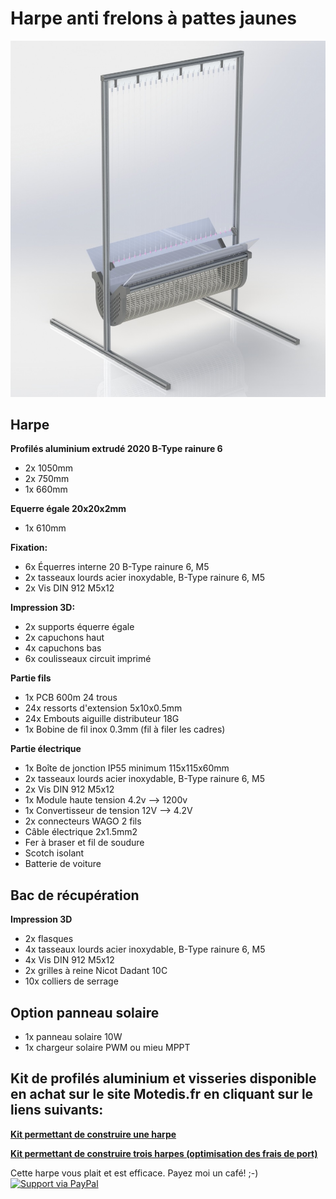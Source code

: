 # Harpe anti frelons à pattes jaunes

![This is an image](https://github.com/Ratamuse/Harpe/blob/main/Harpe%20ruches/Images/Harpe1.JPG)

## Harpe

**Profilés aluminium extrudé 2020 B-Type rainure 6**
- 2x 1050mm
- 2x 750mm
- 1x 660mm

**Equerre égale 20x20x2mm**
- 1x 610mm

**Fixation:**
- 6x Équerres interne 20 B-Type rainure 6, M5
- 2x tasseaux lourds acier inoxydable, B-Type rainure 6, M5
- 2x Vis DIN 912 M5x12

**Impression 3D:**
- 2x supports équerre égale
- 2x capuchons haut
- 4x capuchons bas
- 6x coulisseaux circuit imprimé

**Partie fils**
- 1x PCB 600m 24 trous
- 24x ressorts d'extension 5x10x0.5mm
- 24x Embouts aiguille distributeur 18G
- 1x Bobine de fil inox 0.3mm (fil à filer les cadres)

**Partie électrique**
- 1x Boîte de jonction IP55 minimum 115x115x60mm
- 2x tasseaux lourds acier inoxydable, B-Type rainure 6, M5
- 2x Vis DIN 912 M5x12
- 1x Module haute tension 4.2v --> 1200v
- 1x Convertisseur de tension 12V --> 4.2V
- 2x connecteurs WAGO 2 fils
- Câble électrique 2x1.5mm2
- Fer à braser et fil de soudure
- Scotch isolant
- Batterie de voiture

## Bac de récupération

**Impression 3D**
- 2x flasques
- 4x tasseaux lourds acier inoxydable, B-Type rainure 6, M5
- 4x Vis DIN 912 M5x12
- 2x grilles à reine Nicot Dadant 10C
- 10x colliers de serrage

## Option panneau solaire
- 1x panneau solaire 10W
- 1x chargeur solaire PWM ou mieu MPPT

## Kit de profilés aluminium et visseries disponible en achat sur le site Motedis.fr en cliquant sur le liens suivants:

**[Kit permettant de construire une harpe](https://www.motedis.fr/shop/create_offers_kit.php?oID=807541)**

**[Kit permettant de construire trois harpes (optimisation des frais de port)](https://www.motedis.fr/shop/create_offers_kit.php?oID=807542)**

Cette harpe vous plait et est efficace. Payez moi un café! ;-) [![Support via PayPal](https://cdn.rawgit.com/twolfson/paypal-github-button/1.0.0/dist/button.svg)](https://paypal.me/GNUVarioE?country.x=FR&locale.x=fr_FR)









